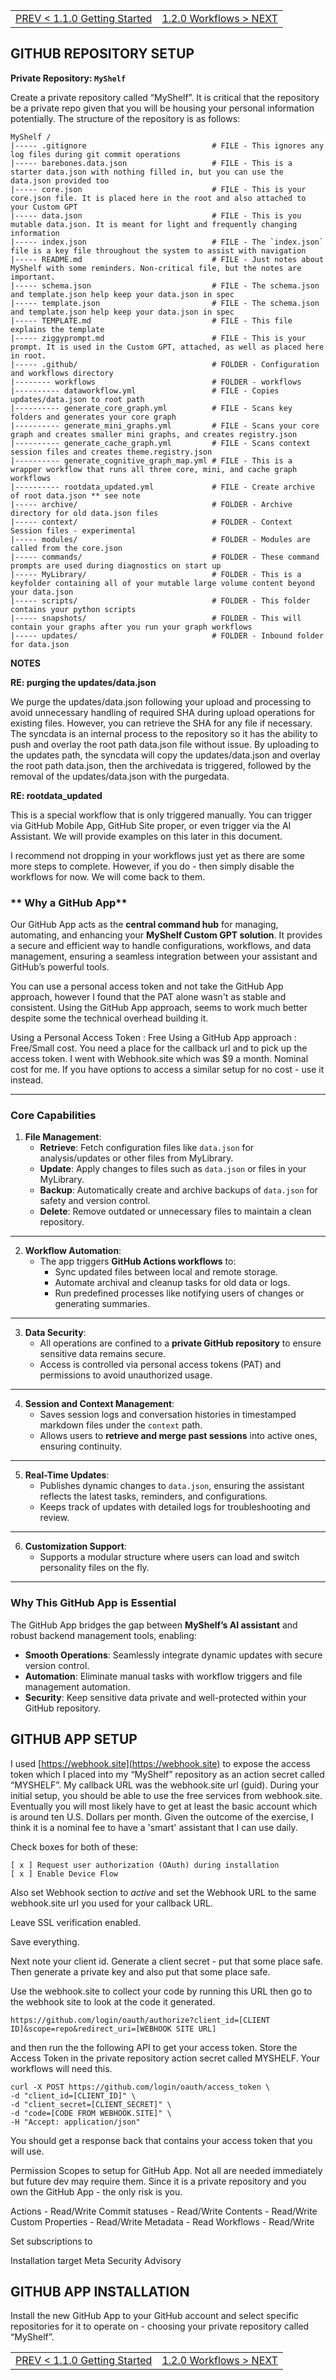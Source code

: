 <TABLE width="100%"><TR><TD align="left"><a href="‐-1.1.0-Getting-Started.md">PREV < 1.1.0 Getting Started</a></TD><TD align="right"><a href="‐-1.2.0-Workflows.md">1.2.0 Workflows > NEXT</a></TD></TR></TABLE>


## **GITHUB REPOSITORY SETUP**

**Private Repository: `MyShelf`**

Create a private repository called “MyShelf”. It is critical that the repository be a private repo given that you will be housing your personal information potentially. The structure of the repository is as follows:

```
MyShelf /
|----- .gitignore                            # FILE - This ignores any log files during git commit operations
|----- barebones.data.json                   # FILE - This is a starter data.json with nothing filled in, but you can use the data.json provided too
|----- core.json                             # FILE - This is your core.json file. It is placed here in the root and also attached to your Custom GPT
|----- data.json                             # FILE - This is you mutable data.json. It is meant for light and frequently changing information
|----- index.json                            # FILE - The `index.json` file is a key file throughout the system to assist with navigation
|----- README.md                             # FILE - Just notes about MyShelf with some reminders. Non-critical file, but the notes are important.
|----- schema.json                           # FILE - The schema.json and template.json help keep your data.json in spec
|----- template.json                         # FILE - The schema.json and template.json help keep your data.json in spec
|----- TEMPLATE.md                           # FILE - This file explains the template
|----- ziggyprompt.md                        # FILE - This is your prompt. It is used in the Custom GPT, attached, as well as placed here in root.
|----- .github/                              # FOLDER - Configuration and workflows directory
|-------- workflows                          # FOLDER - workflows
|---------- dataworkflow.yml                 # FILE - Copies updates/data.json to root path
|---------- generate_core_graph.yml          # FILE - Scans key folders and generates your core graph
|---------- generate_mini_graphs.yml         # FILE - Scans your core graph and creates smaller mini graphs, and creates registry.json
|---------- generate_cache_graph.yml         # FILE - Scans context session files and creates theme.registry.json
|---------- generate_cognitive_graph_map.yml # FILE - This is a wrapper workflow that runs all three core, mini, and cache graph workflows
|---------- rootdata_updated.yml             # FILE - Create archive of root data.json ** see note
|----- archive/                              # FOLDER - Archive directory for old data.json files
|----- context/                              # FOLDER - Context Session files - experimental
|----- modules/                              # FOLDER - Modules are called from the core.json
|----- commands/                             # FOLDER - These command prompts are used during diagnostics on start up
|----- MyLibrary/                            # FOLDER - This is a keyfolder containing all of your mutable large volume content beyond your data.json
|----- scripts/                              # FOLDER - This folder contains your python scripts
|----- snapshots/                            # FOLDER - This will contain your graphs after you run your graph workflows
|----- updates/                              # FOLDER - Inbound folder for data.json
```

**NOTES**

**RE: purging the updates/data.json**

We purge the updates/data.json following your upload and processing to avoid unnecessary handling of required SHA during upload operations for existing files. However, you can retrieve the SHA for any file if necessary. The syncdata is an internal process to the repository so it has the ability to push and overlay the root path data.json file without issue. By uploading to the updates path, the syncdata will copy the updates/data.json and overlay the root path data.json, then the archivedata is triggered, followed by the removal of the updates/data.json with the purgedata. 

**RE: rootdata\_updated**

This is a special workflow that is only triggered manually. You can trigger via GitHub Mobile App, GitHub Site proper, or even trigger via the AI Assistant. We will provide examples on this later in this document.

I recommend not dropping in your workflows just yet as there are some more steps to complete. However, if you do \- then simply disable the workflows for now. We will come back to them.


### ** Why a GitHub App**

Our GitHub App acts as the **central command hub** for managing, automating, and enhancing your **MyShelf Custom GPT solution**. It provides a secure and efficient way to handle configurations, workflows, and data management, ensuring a seamless integration between your assistant and GitHub’s powerful tools.

You can use a personal access token and not take the GitHub App approach, however I found that the PAT alone wasn't as stable and consistent. Using the GitHub App approach, seems to work much better despite some the technical overhead building it.

Using a Personal Access Token : Free
Using a GitHub App approach : Free/Small cost. You need a place for the callback url and to pick up the access token. I went with Webhook.site which was $9 a month. Nominal cost for me. If you have options to access a similar setup for no cost - use it instead.

---

### **Core Capabilities**

1. **File Management**:
   - **Retrieve**: Fetch configuration files like  `data.json` for analysis/updates or other files from MyLibrary.
   - **Update**: Apply changes to files such as `data.json` or files in your MyLibrary.
   - **Backup**: Automatically create and archive backups of `data.json` for safety and version control.
   - **Delete**: Remove outdated or unnecessary files to maintain a clean repository.

---

2. **Workflow Automation**:
   - The app triggers **GitHub Actions workflows** to:
     - Sync updated files between local and remote storage.
     - Automate archival and cleanup tasks for old data or logs.
     - Run predefined processes like notifying users of changes or generating summaries.

---

3. **Data Security**:
   - All operations are confined to a **private GitHub repository** to ensure sensitive data remains secure.
   - Access is controlled via personal access tokens (PAT) and permissions to avoid unauthorized usage.

---

4. **Session and Context Management**:
   - Saves session logs and conversation histories in timestamped markdown files under the `context` path.
   - Allows users to **retrieve and merge past sessions** into active ones, ensuring continuity.

---

5. **Real-Time Updates**:
   - Publishes dynamic changes to `data.json`, ensuring the assistant reflects the latest tasks, reminders, and configurations.
   - Keeps track of updates with detailed logs for troubleshooting and review.

---

6. **Customization Support**:
   - Supports a modular structure where users can load and switch personality files on the fly.

---

### **Why This GitHub App is Essential**

The GitHub App bridges the gap between **MyShelf’s AI assistant** and robust backend management tools, enabling:
- **Smooth Operations**: Seamlessly integrate dynamic updates with secure version control.
- **Automation**: Eliminate manual tasks with workflow triggers and file management automation.
- **Security**: Keep sensitive data private and well-protected within your GitHub repository.


## **GITHUB APP SETUP**

I used [https://webhook.site](https://webhook.site) to expose the access token which I placed into my “MyShelf” repository as an action secret called “MYSHELF”. My callback URL was the webhook.site url (guid).  During your initial setup, you should be able to use the free services from webhook.site. Eventually you will most likely have to get at least the basic account which is around ten U.S. Dollars per month. Given the outcome of the exercise, I think it is a nominal fee to have a 'smart' assistant that I can use daily.

Check boxes for both of these:

```
[ x ] Request user authorization (OAuth) during installation  
[ x ] Enable Device Flow
```

Also set Webhook section to *active* and set the Webhook URL to the same webhook.site url you used for your callback URL.

Leave SSL verification enabled.

Save everything.

Next note your client id. Generate a client secret \- put that some place safe. Then generate a private key and also put that some place safe.

Use the webhook.site to collect your code by running this URL then go to the webhook site to look at the code it generated.

```
https://github.com/login/oauth/authorize?client_id=[CLIENT ID]&scope=repo&redirect_uri=[WEBHOOK SITE URL]

```

and then run the the following API to get your access token. Store the Access Token in the private repository action secret called MYSHELF. Your workflows will need this.

```
curl -X POST https://github.com/login/oauth/access_token \
-d "client_id=[CLIENT_ID]" \
-d "client_secret=[CLIENT_SECRET]" \
-d "code=[CODE FROM WEBHOOK.SITE]" \
-H "Accept: application/json"
```

You should get a response back that contains your access token that you will use.

Permission Scopes to setup for GitHub App. Not all are needed immediately but future dev may require them. Since it is a private repository and you own the GitHub App - the only risk is you.

Actions - Read/Write
Commit statuses - Read/Write
Contents - Read/Write
Custom Properties - Read/Write
Metadata - Read
Workflows - Read/Write

Set subscriptions to

Installation target
Meta
Security Advisory

## **GITHUB APP INSTALLATION**

Install the new GitHub App to your GitHub account and select specific repositories for it to operate on \- choosing your private repository called “MyShelf”.


<TABLE width="100%"><TR><TD align="left"><a href="‐-1.1.0-Getting-Started.md">PREV < 1.1.0 Getting Started</a></TD><TD align="right"><a href="‐-1.2.0-Workflows.md">1.2.0 Workflows > NEXT</a></TD></TR></TABLE>
